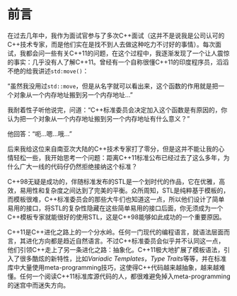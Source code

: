 # 前言

在过去几年中，我作为面试官参与了多次C++面试（这并不是说我是公司认可的C++技术专家，而是他们实在是找不到人去做这种吃力不讨好的事情）。每次面试，我都会问一些有关C++11的问题，在这个过程中，我逐渐发现了一个让人震惊的事实：几乎没有人了解C++11。曾经有一个自称很懂C++11的印度程序员，滔滔不绝的给我讲述`std:move()`：

“虽然我没用过`std::move`，但是从名字就可以看出来，这个函数的作用就是把一个对象从一个内存地址搬到另一个内存地址...”

我耐着性子听他说完，问道：“C++标准委员会决定加入这个函数是有原因的，你认为把一个对象从一个内存地址搬到另一个内存地址有什么意义？”

他回答：“呃...嗯...哦...”

后来我给这位来自南亚次大陆的C++技术专家打了零分，但是这并不能让我的心情轻松一些，我开始思考一个问题：距离C++11标准公布已经过去了这么多年，为什么广大一线的代码仔仍然拒绝接纳这个标准？

C++98无疑是成功的，伴随标准发布的STL是一个划时代的作品，它在优雅，高效，易用性和复杂度之间达到了完美的平衡。众所周知，STL是纯粹基于模板的，而模板很难，C++标准委员会的那些大牛们也知道这一点，所以他们设计了简单易用的接口，将STL的复杂性隐藏在这些简单易用的接口后面，你无须成为一个C++模板专家就能很好的使用STL，这是C++98能够如此成功的一个重要原因。

C++11是C++进化之路上的一个分水岭。任何一门现代的编程语言，就语法层面而言，其进化方向都是趋近自然语言。不过C++标准委员会似乎并不认同这一点，他们引领C++走上了另一条进化之路：抽象化。C++11极大地扩展了模板语法，引入了很多酷炫的新特性，比如*Variadic Templates*，*Type Traits*等等，并在标准库中大量使用meta-programming技巧，这使得C++代码越来越抽象，越来越难懂。任何一个阅读C++11标准库源代码的人，都很难避免掉入meta-programming的迷宫中而迷失方向。

